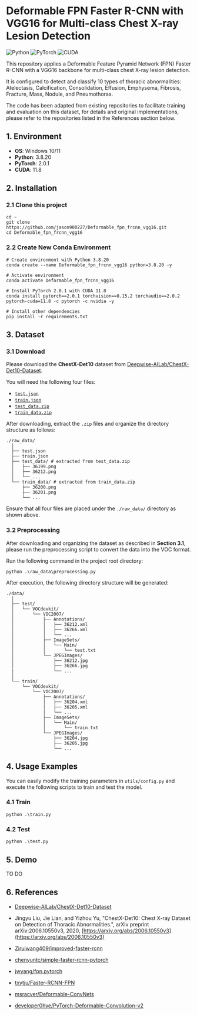 # Deformable FPN Faster R-CNN with VGG16 for Multi-class Chest X-ray Lesion Detection
![Python](https://img.shields.io/badge/Python-3.8.20-blue)
![PyTorch](https://img.shields.io/badge/PyTorch-2.0.1-red)
![CUDA](https://img.shields.io/badge/CUDA-11.8-orange)

This repository applies a Deformable Feature Pyramid Network (FPN) Faster R-CNN with a VGG16 backbone for multi-class chest X-ray lesion detection.

It is configured to detect and classify 10 types of thoracic abnormalities: Atelectasis, Calcification, Consolidation, Effusion, Emphysema, Fibrosis, Fracture, Mass, Nodule, and Pneumothorax.

The code has been adapted from existing repositories to facilitate training and evaluation on this dataset,
for details and original implementations, please refer to the repositories listed in the References section below.

## 1. Environment
* **OS**: Windows 10/11  
* **Python**: 3.8.20  
* **PyTorch**: 2.0.1
* **CUDA**: 11.8

## 2. Installation
### 2.1 Clone this project
  ```
  cd ~
  git clone https://github.com/jason900227/Deformable_fpn_frcnn_vgg16.git
  cd Deformable_fpn_frcnn_vgg16
  ```
### 2.2 Create New Conda Environment
  ```
  # Create environment with Python 3.8.20
  conda create --name Deformable_fpn_frcnn_vgg16 python=3.8.20 -y
  
  # Activate environment
  conda activate Deformable_fpn_frcnn_vgg16
  
  # Install PyTorch 2.0.1 with CUDA 11.8
  conda install pytorch==2.0.1 torchvision==0.15.2 torchaudio==2.0.2 pytorch-cuda=11.8 -c pytorch -c nvidia -y
  
  # Install other dependencies
  pip install -r requirements.txt
  ```

  ## 3. Dataset
  ### 3.1 Download
  Please download the **ChestX-Det10** dataset from [Deepwise-AILab/ChestX-Det10-Dataset](https://github.com/Deepwise-AILab/ChestX-Det10-Dataset).

  You will need the following four files:
  * [`test.json`](https://github.com/Deepwise-AILab/ChestX-Det10-Dataset)  
  * [`train.json`](https://github.com/Deepwise-AILab/ChestX-Det10-Dataset)    
  * [`test_data.zip`](http://resource.deepwise.com/xraychallenge/test_data.zip)
  * [`train_data.zip`](http://resource.deepwise.com/xraychallenge/train_data.zip)

  After downloading, extract the `.zip` files and organize the directory structure as follows:
  ```
  ./raw_data/
    │
    ├── test.json
    ├── train.json
    ├── test_data/ # extracted from test_data.zip
    │   ├── 36199.png
    │   ├── 36212.png
    │   └── ...
    └── train_data/ # extracted from train_data.zip
        ├── 36200.png
        ├── 36201.png
        └── ...
  ```

  Ensure that all four files are placed under the `./raw_data/` directory as shown above.
  ### 3.2 Preprocessing
  After downloading and organizing the dataset as described in **Section 3.1**, please run the preprocessing script to convert the data into the VOC format.

  Run the following command in the project root directory:
  ```
  python .\raw_data\preprocessing.py
  ```

  After execution, the following directory structure will be generated:
  ```
  ./data/
    │
    ├── test/
    │   └── VOCdevkit/
    │       └── VOC2007/
    │           ├── Annotations/
    │           │   ├── 36212.xml
    │           │   ├── 36266.xml
    │           │   └── ...
    │           ├── ImageSets/
    │           │   └── Main/
    │           │       └── test.txt
    │           └── JPEGImages/
    │               ├── 36212.jpg
    │               ├── 36266.jpg
    |               └── ...
    │
    └── train/
        └── VOCdevkit/
            └── VOC2007/
                ├── Annotations/
                │   ├── 36204.xml
                │   ├── 36205.xml
                |   └── ...
                ├── ImageSets/
                │   └── Main/
                │       └── train.txt
                └── JPEGImages/
                    ├── 36204.jpg
                    ├── 36205.jpg
                    └── ...
  ```

  ## 4. Usage Examples
  You can easily modify the training parameters in `utils/config.py` and execute the following scripts to train and test the model.
  ### 4.1 Train
  ```
  python .\train.py
  ```
  ### 4.2 Test
  ```
  python .\test.py
  ```

  ## 5. Demo
  TO DO

  ## 6. References

  * [Deepwise-AILab/ChestX-Det10-Dataset](https://github.com/Deepwise-AILab/ChestX-Det10-Dataset)

  * Jingyu Liu, Jie Lian, and Yizhou Yu, "ChestX-Det10: Chest X-ray Dataset on Detection of Thoracic Abnormalities.", arXiv preprint arXiv:2006.10550v3, 2020, [https://arxiv.org/abs/2006.10550v3](https://arxiv.org/abs/2006.10550v3)

  * [Ziruiwang409/improved-faster-rcnn](https://github.com/Ziruiwang409/improved-faster-rcnn/tree/main)

  * [chenyuntc/simple-faster-rcnn-pytorch](https://github.com/chenyuntc/simple-faster-rcnn-pytorch)

  * [jwyang/fpn.pytorch](https://github.com/jwyang/fpn.pytorch)

  * [txytju/Faster-RCNN-FPN](https://github.com/txytju/Faster-RCNN-FPN)

  * [msracver/Deformable-ConvNets](https://github.com/msracver/Deformable-ConvNets)

  * [developer0hye/PyTorch-Deformable-Convolution-v2](https://github.com/developer0hye/PyTorch-Deformable-Convolution-v2)